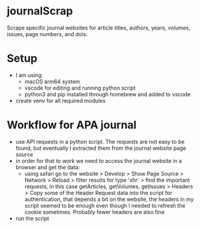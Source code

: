 # journalScrap

Scrape specific journal websites for article titles, authors, years, volumes, issues, page numbers, and dois.

# Setup
- I am using: 
  - macOS arm64 system
  - vscode for editing and running python script
  - python3 and pip installed through homebrew and added to vscode
- create venv for all required modules

# Workflow for APA journal
- use API requests in a python script. The requests are not easy to be found, but eventually I extracted them from the journal website page source
- in order for that to work we need to access the journal website in a browser and get the data:
  - using safari go to the website > Develop > Show Page Source > Network > Reload > filter results for type 'xhr' > find the important requests, in this case getArticles, getVolumes, getIssues > Headers > Copy some of the Header Request data into the script for authentication, that depends a bit on the website, the headers in my script seemed to be enough even though I needed to refresh the cookie sometimes. Probably fewer headers are also fine
- run the script
